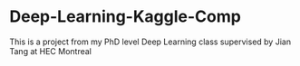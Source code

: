 # Deep-Learning-Kaggle-Comp
This is a project from my PhD level Deep Learning class supervised by Jian Tang at HEC Montreal
